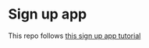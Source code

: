 # Sign up app

This repo follows [this sign up app tutorial](https://docs.flutter.dev/get-started/codelab-web)